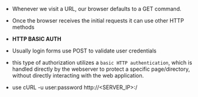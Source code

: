 
- Whenever we visit a URL, our browser defaults to a GET command. 
- Once the browser receives the initial requests it can use other HTTP methods

- **HTTP BASIC AUTH**
- Usually login forms use POST to validate user credentials
- this type of authorization utilizes a `basic HTTP authentication`, which is handled directly by the webserver to protect a specific page/directory, without directly interacting with the web application.
- use cURL -u user:password http://<SERVER_IP>:<PORT>/


